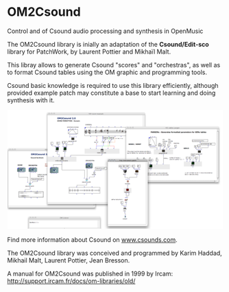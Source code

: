 # OM2Csound

Control and of Csound audio processing and synthesis in OpenMusic

The OM2Csound library is inially an adaptation of the **Csound/Edit-sco** library for PatchWork, by Laurent Pottier and Mikhaïl Malt.

This libray allows to generate Csound "scores" and "orchestras", as well as to format Csound tables using the OM graphic and programming tools.

Csound basic knowledge is required to use this library efficiently, although provided example patch may constitute a base to start learning and doing synthesis with it.


<img src="docs/images/OM2Csound2.png">


Find more information about Csound on www.csounds.com.

The OM2Csound library was conceived and programmed by Karim Haddad, Mikhail Malt, Laurent Pottier, Jean Bresson.

A manual for OM2Csound was published in 1999 by Ircam: http://support.ircam.fr/docs/om-libraries/old/

